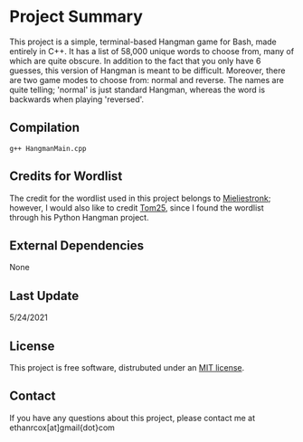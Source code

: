 # Project Summary
This project is a simple, terminal-based Hangman game for Bash, made entirely in C++. It has a list of 58,000 unique words to choose from, many of which are quite obscure. In addition to the fact that you only have 6 guesses, this version of Hangman is meant to be difficult. Moreover, there are two game modes to choose from: normal and reverse. The names are quite telling; 'normal' is just standard Hangman, whereas the word is backwards when playing 'reversed'.

## Compilation
`g++ HangmanMain.cpp`

## Credits for Wordlist
The credit for the wordlist used in this project belongs to [Mieliestronk](http://www.mieliestronk.com/wordlist.html); however, I would also like to credit [Tom25](https://github.com/Tom25), since I found the wordlist through his Python Hangman project.

## External Dependencies
None

## Last Update
5/24/2021

## License
This project is free software, distrubuted under an [MIT license](https://opensource.org/licenses/MIT). <br />

## Contact
If you have any questions about this project, please contact me at ethanrcox[at]gmail{dot}com
